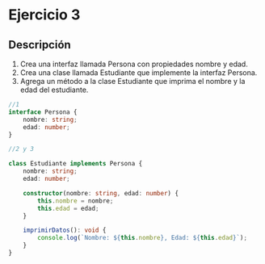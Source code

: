 # Ejercicio 3

## Descripción

1. Crea una interfaz llamada Persona con propiedades nombre y edad.
2. Crea una clase llamada Estudiante que implemente la interfaz Persona.
3. Agrega un método a la clase Estudiante que imprima el nombre y la edad del estudiante.
   
```typescript
//1
interface Persona {
    nombre: string;
    edad: number;
}

//2 y 3

class Estudiante implements Persona {
    nombre: string;
    edad: number;

    constructor(nombre: string, edad: number) {
        this.nombre = nombre;
        this.edad = edad;
    }

    imprimirDatos(): void {
        console.log(`Nombre: ${this.nombre}, Edad: ${this.edad}`);
    }
}
```